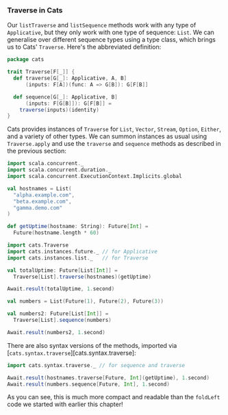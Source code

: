 ### Traverse in Cats

Our `listTraverse` and `listSequence` methods
work with any type of `Applicative`,
but they only work with one type of sequence: `List`.
We can generalise over different sequence types using a type class,
which brings us to Cats' `Traverse`.
Here's the abbreviated definition:

```scala
package cats

trait Traverse[F[_]] {
  def traverse[G[_]: Applicative, A, B]
      (inputs: F[A])(func: A => G[B]): G[F[B]]

  def sequence[G[_]: Applicative, B]
      (inputs: F[G[B]]): G[F[B]] =
    traverse(inputs)(identity)
}
```

Cats provides instances of `Traverse`
for `List`, `Vector`, `Stream`, `Option`, `Either`,
and a variety of other types.
We can summon instances as usual using `Traverse.apply`
and use the `traverse` and `sequence` methods
as described in the previous section:

```scala mdoc:invisible
import scala.concurrent._
import scala.concurrent.duration._
import scala.concurrent.ExecutionContext.Implicits.global

val hostnames = List(
  "alpha.example.com",
  "beta.example.com",
  "gamma.demo.com"
)

def getUptime(hostname: String): Future[Int] =
  Future(hostname.length * 60)
```

```scala mdoc:silent
import cats.Traverse
import cats.instances.future._ // for Applicative
import cats.instances.list._   // for Traverse

val totalUptime: Future[List[Int]] =
  Traverse[List].traverse(hostnames)(getUptime)
```

```scala mdoc
Await.result(totalUptime, 1.second)
```

```scala mdoc:silent
val numbers = List(Future(1), Future(2), Future(3))

val numbers2: Future[List[Int]] =
  Traverse[List].sequence(numbers)
```

```scala mdoc
Await.result(numbers2, 1.second)
```

There are also syntax versions of the methods,
imported via [`cats.syntax.traverse`][cats.syntax.traverse]:

```scala mdoc:silent
import cats.syntax.traverse._ // for sequence and traverse
```

```scala mdoc
Await.result(hostnames.traverse[Future, Int](getUptime), 1.second)
Await.result(numbers.sequence[Future, Int], 1.second)
```

As you can see, this is much more compact and readable
than the `foldLeft` code we started with earlier this chapter!
